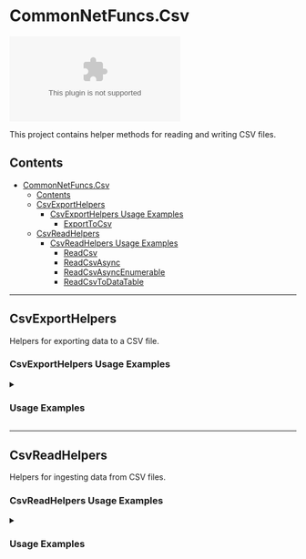# CommonNetFuncs.Csv

[![nuget](https://img.shields.io/nuget/dt/CommonNetFuncs.Csv)](https://www.nuget.org/packages/CommonNetFuncs.Csv/)

This project contains helper methods for reading and writing CSV files.

## Contents

- [CommonNetFuncs.Csv](#commonnetfuncscsv)
  - [Contents](#contents)
  - [CsvExportHelpers](#csvexporthelpers)
    - [CsvExportHelpers Usage Examples](#csvexporthelpers-usage-examples)
      - [ExportToCsv](#exporttocsv)
  - [CsvReadHelpers](#csvreadhelpers)
    - [CsvReadHelpers Usage Examples](#csvreadhelpers-usage-examples)
      - [ReadCsv](#readcsv)
      - [ReadCsvAsync](#readcsvasync)
      - [ReadCsvAsyncEnumerable](#readcsvasyncenumerable)
      - [ReadCsvToDataTable](#readcsvtodatatable)

---

## CsvExportHelpers

Helpers for exporting data to a CSV file.

### CsvExportHelpers Usage Examples

<details>
<summary><h3>Usage Examples</h3></summary>

#### ExportToCsv

Export data from an IEnumerable or DataTable

```cs
public class Person
{
  public string Name { get; set; }
  public int Age { get; set; }
}

Person[] testData = [ new() { Name = "Chris", Age = 32 }, new() { Name = "Nick", Age = 43 } ];
await using MemoryStream ms = new();
await testData.ExportToCsv(ms); // ms contains CSV data for testData
```

</details>

---

## CsvReadHelpers

Helpers for ingesting data from CSV files.

### CsvReadHelpers Usage Examples

<details>
<summary><h3>Usage Examples</h3></summary>

#### ReadCsv

Read CSV data directly from a physical CSV file or stream containing its data into a List. CSV data should match the type of T.

```cs
public class Person
{
  public string Name { get; set; }
  public int Age { get; set; }
}

List<Person> csvPeople = CsvReadHelpers.ReadCsv(@"C:\Documents\People.csv"); // csvPeople contains list of values from People.csv
```

#### ReadCsvAsync

Asynchronously read CSV data directly from a physical CSV file or stream containing its data into a List. CSV data should match the type of T.

```cs
public class Person
{
  public string Name { get; set; }
  public int Age { get; set; }
}

List<Person> csvPeople = await CsvReadHelpers.ReadCsvAsync(@"C:\Documents\People.csv"); // csvPeople contains list of values from People.csv
```

#### ReadCsvAsyncEnumerable

Asynchronously read CSV data directly from a physical CSV file or stream containing its data into an IAsyncEnumerable. CSV data should match the type of T.

```cs
public class Person
{
  public string Name { get; set; }
  public int Age { get; set; }
}

List<Person> result = new();
await foreach (Person record in CsvReadHelpers.ReadCsvAsyncEnumerable<Person>(@"C:\Documents\People.csv"))
{
    result.Add(record);
}
// Result contains list of all records within People.csv
```

#### ReadCsvToDataTable

Read CSV data directly from a physical CSV file or stream containing its data into a DataTable. DataTable can be constructed with a definite or indefinite type

```cs
public class Person
{
  public string Name { get; set; }
  public int Age { get; set; }
}

using DataTable dataTable = CsvReadHelpers.ReadCsvToDataTable(@"C:\Documents\People.csv"); // Indeterminate type in People.csv, dataTable contains all records from People.csv with all values as strings

using DataTable dataTable = CsvReadHelpers.ReadCsvToDataTable(@"C:\Documents\People.csv", typeof(Person)); // Known type in People.csv, dataTable contains all records from People.csv with all values typed per Person class
```

</details>

